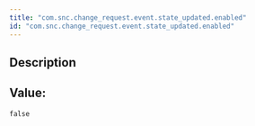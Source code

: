 ```yaml
---
title: "com.snc.change_request.event.state_updated.enabled"
id: "com.snc.change_request.event.state_updated.enabled"
---
```

## Description



## Value: 
```
false
```